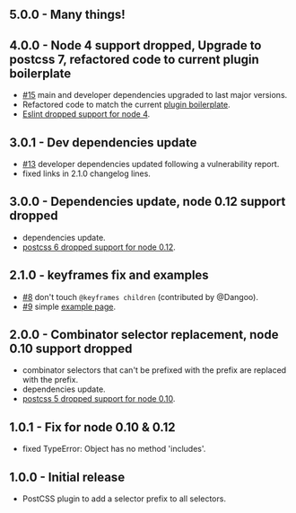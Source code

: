 ## 5.0.0 - Many things!

## 4.0.0 - Node 4 support dropped, Upgrade to postcss 7, refactored code to current plugin boilerplate

- [#15](https://github.com/robkorv/postcss-selector-prefix/issues/15) main and developer dependencies upgraded to last major versions.
- Refactored code to match the current [plugin boilerplate](https://github.com/postcss/postcss-plugin-boilerplate).
- [Eslint dropped support for node 4](https://github.com/eslint/eslint/issues/10052).

## 3.0.1 - Dev dependencies update

- [#13](https://github.com/robkorv/postcss-selector-prefix/issues/13) developer dependencies updated following a vulnerability report.
- fixed links in 2.1.0 changelog lines.

## 3.0.0 - Dependencies update, node 0.12 support dropped

- dependencies update.
- [postcss 6 dropped support for node 0.12](https://github.com/postcss/postcss/releases/tag/6.0.0).

## 2.1.0 - keyframes fix and examples

- [#8](https://github.com/robkorv/postcss-selector-prefix/pull/8) don't touch `@keyframes children` (contributed by @Dangoo).
- [#9](https://github.com/robkorv/postcss-selector-prefix/issues/9) simple [example page](http://robkorv.nl/postcss-selector-prefix/).

## 2.0.0 - Combinator selector replacement, node 0.10 support dropped

- combinator selectors that can't be prefixed with the prefix are replaced with the prefix.
- dependencies update.
- [postcss 5 dropped support for node 0.10](https://github.com/postcss/postcss/releases/tag/5.0.0).

## 1.0.1 - Fix for node 0.10 & 0.12

- fixed TypeError: Object has no method 'includes'.

## 1.0.0 - Initial release

- PostCSS plugin to add a selector prefix to all selectors.
